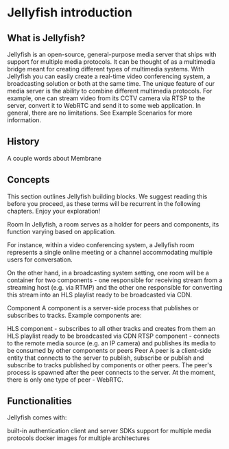 # Jellyfish introduction

## What is Jellyfish?
Jellyfish is an open-source, general-purpose media server that ships with support for multiple media protocols. It can be thought of as a multimedia bridge meant for creating different types of multimedia systems. With Jellyfish you can easily create a real-time video conferencing system, a broadcasting solution or both at the same time. The unique feature of our media server is the ability to combine different multimedia protocols. For example, one can stream video from its CCTV camera via RTSP to the server, convert it to WebRTC and send it to some web application. In general, there are no limitations. See Example Scenarios for more information.

## History

A couple words about Membrane

## Concepts

This section outlines Jellyfish building blocks. We suggest reading this before you proceed, as these terms will be recurrent in the following chapters. Enjoy your exploration!

Room
In Jellyfish, a room serves as a holder for peers and components, its function varying based on application.

For instance, within a video conferencing system, a Jellyfish room represents a single online meeting or a channel accommodating multiple users for conversation.

On the other hand, in a broadcasting system setting, one room will be a container for two components - one responsible for receiving stream from a streaming host (e.g. via RTMP) and the other one responsible for converting this stream into an HLS playlist ready to be broadcasted via CDN.

Component
A component is a server-side process that publishes or subscribes to tracks. Example components are:

HLS component - subscribes to all other tracks and creates from them an HLS playlist ready to be broadcasted via CDN
RTSP component - connects to the remote media source (e.g. an IP camera) and publishes its media to be consumed by other components or peers
Peer
A peer is a client-side entity that connects to the server to publish, subscribe or publish and subscribe to tracks published by components or other peers. The peer's process is spawned after the peer connects to the server. At the moment, there is only one type of peer - WebRTC.

## Functionalities

Jellyfish comes with:

built-in authentication
client and server SDKs
support for multiple media protocols
docker images for multiple architectures

